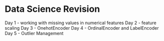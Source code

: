 # Data Science Revision 

Day 1 - working with missing values in numerical features 
Day 2 - feature scaling 
Day 3 - OnehotEncoder
Day 4 - OrdinalEncoder and LabelEncoder
Day 5 - Outlier Management